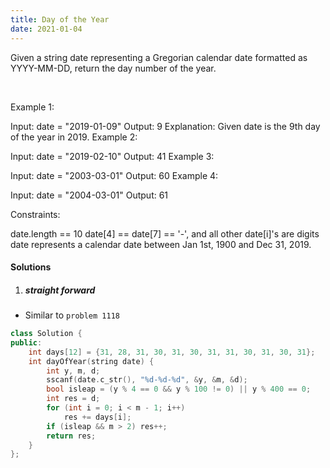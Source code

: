 ```yaml
---
title: Day of the Year
date: 2021-01-04
---
```

Given a string date representing a Gregorian calendar date formatted as YYYY-MM-DD, return the day number of the year.

 

Example 1:

Input: date = "2019-01-09"
Output: 9
Explanation: Given date is the 9th day of the year in 2019.
Example 2:

Input: date = "2019-02-10"
Output: 41
Example 3:

Input: date = "2003-03-01"
Output: 60
Example 4:

Input: date = "2004-03-01"
Output: 61
 

Constraints:

date.length == 10
date[4] == date[7] == '-', and all other date[i]'s are digits
date represents a calendar date between Jan 1st, 1900 and Dec 31, 2019.

#### Solutions

1. ##### straight forward

- Similar to `problem 1118`

```cpp
class Solution {
public:
    int days[12] = {31, 28, 31, 30, 31, 30, 31, 31, 30, 31, 30, 31};
    int dayOfYear(string date) {
        int y, m, d;
        sscanf(date.c_str(), "%d-%d-%d", &y, &m, &d);
        bool isleap = (y % 4 == 0 && y % 100 != 0) || y % 400 == 0;
        int res = d;
        for (int i = 0; i < m - 1; i++)
            res += days[i];
        if (isleap && m > 2) res++;
        return res;
    }
};
```